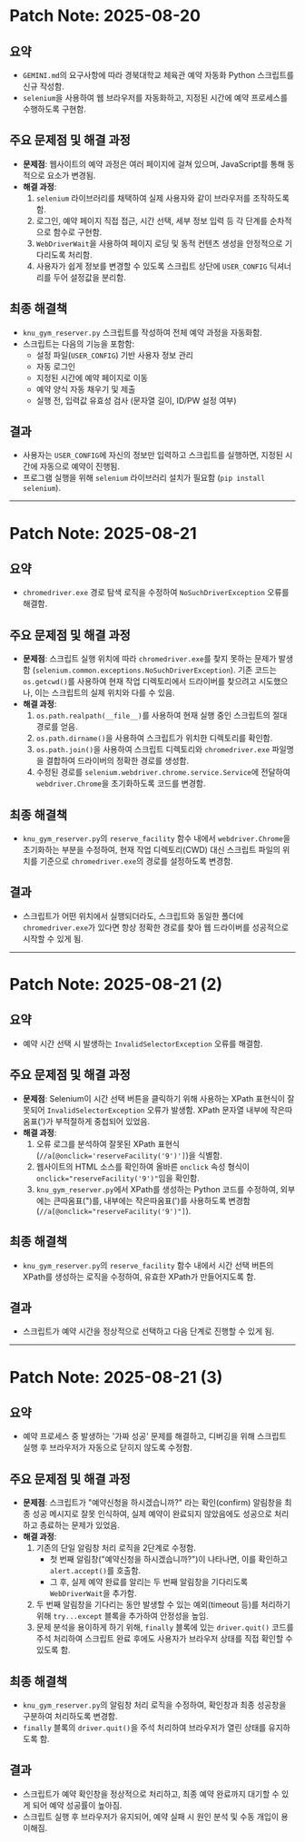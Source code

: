 # Patch Note: 2025-08-20
## 요약
- `GEMINI.md`의 요구사항에 따라 경북대학교 체육관 예약 자동화 Python 스크립트를 신규 작성함.
- `selenium`을 사용하여 웹 브라우저를 자동화하고, 지정된 시간에 예약 프로세스를 수행하도록 구현함.

## 주요 문제점 및 해결 과정
- **문제점**: 웹사이트의 예약 과정은 여러 페이지에 걸쳐 있으며, JavaScript를 통해 동적으로 요소가 변경됨.
- **해결 과정**:
  1.  `selenium` 라이브러리를 채택하여 실제 사용자와 같이 브라우저를 조작하도록 함.
  2.  로그인, 예약 페이지 직접 접근, 시간 선택, 세부 정보 입력 등 각 단계를 순차적으로 함수로 구현함.
  3.  `WebDriverWait`을 사용하여 페이지 로딩 및 동적 컨텐츠 생성을 안정적으로 기다리도록 처리함.
  4.  사용자가 쉽게 정보를 변경할 수 있도록 스크립트 상단에 `USER_CONFIG` 딕셔너리를 두어 설정값을 분리함.

## 최종 해결책
- `knu_gym_reserver.py` 스크립트를 작성하여 전체 예약 과정을 자동화함.
- 스크립트는 다음의 기능을 포함함:
  - 설정 파일(`USER_CONFIG`) 기반 사용자 정보 관리
  - 자동 로그인
  - 지정된 시간에 예약 페이지로 이동
  - 예약 양식 자동 채우기 및 제출
  - 실행 전, 입력값 유효성 검사 (문자열 길이, ID/PW 설정 여부)

## 결과
- 사용자는 `USER_CONFIG`에 자신의 정보만 입력하고 스크립트를 실행하면, 지정된 시간에 자동으로 예약이 진행됨.
- 프로그램 실행을 위해 `selenium` 라이브러리 설치가 필요함 (`pip install selenium`).

---

# Patch Note: 2025-08-21
## 요약
- `chromedriver.exe` 경로 탐색 로직을 수정하여 `NoSuchDriverException` 오류를 해결함.

## 주요 문제점 및 해결 과정
- **문제점**: 스크립트 실행 위치에 따라 `chromedriver.exe`를 찾지 못하는 문제가 발생함 (`selenium.common.exceptions.NoSuchDriverException`). 기존 코드는 `os.getcwd()`를 사용하여 현재 작업 디렉토리에서 드라이버를 찾으려고 시도했으나, 이는 스크립트의 실제 위치와 다를 수 있음.
- **해결 과정**:
  1. `os.path.realpath(__file__)`를 사용하여 현재 실행 중인 스크립트의 절대 경로를 얻음.
  2. `os.path.dirname()`을 사용하여 스크립트가 위치한 디렉토리를 확인함.
  3. `os.path.join()`을 사용하여 스크립트 디렉토리와 `chromedriver.exe` 파일명을 결합하여 드라이버의 정확한 경로를 생성함.
  4. 수정된 경로를 `selenium.webdriver.chrome.service.Service`에 전달하여 `webdriver.Chrome`을 초기화하도록 코드를 변경함.

## 최종 해결책
- `knu_gym_reserver.py`의 `reserve_facility` 함수 내에서 `webdriver.Chrome`을 초기화하는 부분을 수정하여, 현재 작업 디렉토리(CWD) 대신 스크립트 파일의 위치를 기준으로 `chromedriver.exe`의 경로를 설정하도록 변경함.

## 결과
- 스크립트가 어떤 위치에서 실행되더라도, 스크립트와 동일한 폴더에 `chromedriver.exe`가 있다면 항상 정확한 경로를 찾아 웹 드라이버를 성공적으로 시작할 수 있게 됨.

---

# Patch Note: 2025-08-21 (2)
## 요약
- 예약 시간 선택 시 발생하는 `InvalidSelectorException` 오류를 해결함.

## 주요 문제점 및 해결 과정
- **문제점**: Selenium이 시간 선택 버튼을 클릭하기 위해 사용하는 XPath 표현식이 잘못되어 `InvalidSelectorException` 오류가 발생함. XPath 문자열 내부에 작은따옴표(')가 부적절하게 중첩되어 있었음.
- **해결 과정**:
  1. 오류 로그를 분석하여 잘못된 XPath 표현식 (`//a[@onclick='reserveFacility('9')']`)을 식별함.
  2. 웹사이트의 HTML 소스를 확인하여 올바른 `onclick` 속성 형식이 `onclick="reserveFacility('9')"`임을 확인함.
  3. `knu_gym_reserver.py`에서 XPath를 생성하는 Python 코드를 수정하여, 외부에는 큰따옴표(")를, 내부에는 작은따옴표(')를 사용하도록 변경함 (`//a[@onclick="reserveFacility('9')"]`).

## 최종 해결책
- `knu_gym_reserver.py`의 `reserve_facility` 함수 내에서 시간 선택 버튼의 XPath를 생성하는 로직을 수정하여, 유효한 XPath가 만들어지도록 함.

## 결과
- 스크립트가 예약 시간을 정상적으로 선택하고 다음 단계로 진행할 수 있게 됨.

---

# Patch Note: 2025-08-21 (3)
## 요약
- 예약 프로세스 중 발생하는 '가짜 성공' 문제를 해결하고, 디버깅을 위해 스크립트 실행 후 브라우저가 자동으로 닫히지 않도록 수정함.

## 주요 문제점 및 해결 과정
- **문제점**: 스크립트가 "예약신청을 하시겠습니까?" 라는 확인(confirm) 알림창을 최종 성공 메시지로 잘못 인식하여, 실제 예약이 완료되지 않았음에도 성공으로 처리하고 종료하는 문제가 있었음.
- **해결 과정**:
  1.  기존의 단일 알림창 처리 로직을 2단계로 수정함.
      - 첫 번째 알림창("예약신청을 하시겠습니까?")이 나타나면, 이를 확인하고 `alert.accept()`를 호출함.
      - 그 후, 실제 예약 완료를 알리는 두 번째 알림창을 기다리도록 `WebDriverWait`을 추가함.
  2.  두 번째 알림창을 기다리는 동안 발생할 수 있는 예외(timeout 등)를 처리하기 위해 `try...except` 블록을 추가하여 안정성을 높임.
  3.  문제 분석을 용이하게 하기 위해, `finally` 블록에 있는 `driver.quit()` 코드를 주석 처리하여 스크립트 완료 후에도 사용자가 브라우저 상태를 직접 확인할 수 있도록 함.

## 최종 해결책
- `knu_gym_reserver.py`의 알림창 처리 로직을 수정하여, 확인창과 최종 성공창을 구분하여 처리하도록 변경함.
- `finally` 블록의 `driver.quit()`을 주석 처리하여 브라우저가 열린 상태를 유지하도록 함.

## 결과
- 스크립트가 예약 확인창을 정상적으로 처리하고, 최종 예약 완료까지 대기할 수 있게 되어 예약 성공률이 높아짐.
- 스크립트 실행 후 브라우저가 유지되어, 예약 실패 시 원인 분석 및 수동 개입이 용이해짐.
